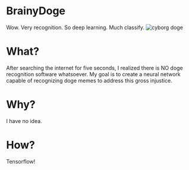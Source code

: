 # BrainyDoge
Wow. Very recognition. So deep learning. Much classify.
![cyborg doge](http://orig15.deviantart.net/9412/f/2014/312/6/b/robotic_doge_such_future_by_yellowishguy-d85rowy.jpg)

# What?
After searching the internet for five seconds, I realized there is NO doge recognition software whatsoever. My goal is to create a neural network capable of recognizing doge memes to address this gross injustice.

# Why?
I have no idea.

# How?
Tensorflow!

